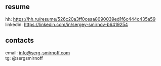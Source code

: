 ## resume  
hh: https://hh.ru/resume/526c20a3ff0ceaa8090039ed1f6c444c435a59  
linkedin: https://linkedin.com/in/sergey-smirnov-b6419254  

## contacts  
email: info@serg-smirnoff.com  
tg: @sergsmirnoff  
